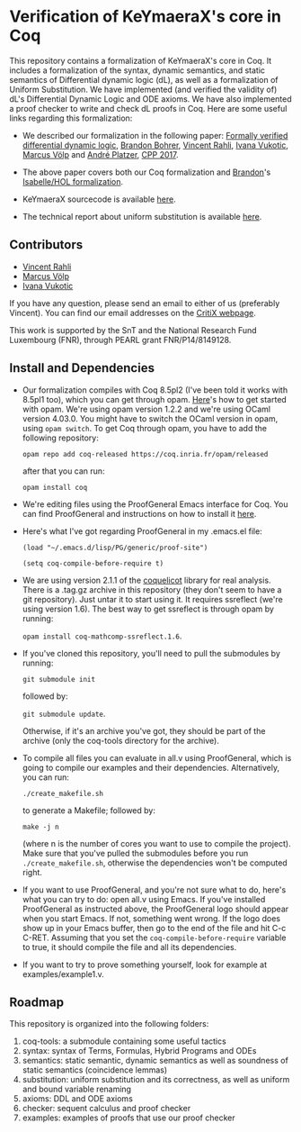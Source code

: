 Verification of KeYmaeraX's core in Coq
=======================================


This repository contains a formalization of KeYmaeraX's core in Coq.
It includes a formalization of the syntax, dynamic semantics, and
static semantics of Differential dynamic logic (dL), as well as a
formalization of Uniform Substitution.  We have implemented (and
verified the validity of) dL's Differential Dynamic Logic and ODE
axioms.  We have also implemented a proof checker to write and check
dL proofs in Coq.  Here are some useful links regarding this
formalization:

* We described our formalization in the following paper:
  [Formally verified differential dynamic logic](http://dx.doi.org/10.1145/3018610.3018616),
  [Brandon Bohrer](http://www.cs.cmu.edu/~bbohrer),
  [Vincent Rahli](http://wwwen.uni.lu/snt/people/vincent_rahli),
  [Ivana Vukotic](http://wwwen.uni.lu/snt/people/ivana_vukotic),
  [Marcus Völp](http://wwwen.uni.lu/snt/people/marcus_voelp)
  and [André Platzer](http://symbolaris.com),
  [CPP 2017](http://cpp2017.mpi-sws.org).

* The above paper covers both our Coq formalization and
  [Brandon](http://www.cs.cmu.edu/~bbohrer)'s
  [Isabelle/HOL formalization](https://github.com/LS-Lab/Isabelle-dL).

* KeYmaeraX sourcecode is available
[here](https://github.com/LS-Lab/KeYmaeraX-release).

* The technical report about uniform substitution is available
[here](http://arxiv.org/pdf/1601.06183.pdf).


Contributors
------------

* [Vincent Rahli](http://wwwen.uni.lu/snt/people/vincent_rahli)
* [Marcus Völp](http://wwwen.uni.lu/snt/people/marcus_voelp)
* [Ivana Vukotic](http://wwwen.uni.lu/snt/people/ivana_vukotic)

If you have any question, please send an email to either of us
(preferably Vincent).  You can find our email addresses on the [CritiX
webpage](http://wwwen.uni.lu/snt/research/critix/).

This work is supported by the SnT and the National Research Fund
Luxembourg (FNR), through PEARL grant FNR/P14/8149128.


Install and Dependencies
------------------------


* Our formalization compiles with Coq 8.5pl2 (I've been told it works
with 8.5pl1 too), which you can get through opam.
[Here](https://opam.ocaml.org/doc/Usage.html)'s how to get started
with opam.  We're using opam version 1.2.2 and we're using OCaml
version 4.03.0.  You might have to switch the OCaml version in opam,
using `opam switch`.  To get Coq through opam, you have to add the
following repository:

    `opam repo add coq-released https://coq.inria.fr/opam/released`

    after that you can run:

    `opam install coq`

* We're editing files using the ProofGeneral Emacs interface for Coq.
You can find ProofGeneral and instructions on how to install it
[here](https://github.com/ProofGeneral/PG).

* Here's what I've got regarding ProofGeneral in my .emacs.el file:

   `(load "~/.emacs.d/lisp/PG/generic/proof-site")`

   `(setq coq-compile-before-require t)`

* We are using version 2.1.1 of the
[coquelicot](http://coquelicot.saclay.inria.fr/) library for real
analysis.  There is a .tag.gz archive in this repository (they don't
seem to have a git repository).  Just untar it to start using it.  It
requires ssreflect (we're using version 1.6).  The best way to get
ssreflect is through opam by running:

    `opam install coq-mathcomp-ssreflect.1.6`.

* If you've cloned this repository, you'll need to pull the submodules
by running:

    `git submodule init`

    followed by:

    `git submodule update`.

    Otherwise, if it's an archive you've got, they should be part of the
archive (only the coq-tools directory for the archive).

* To compile all files you can evaluate in all.v using ProofGeneral,
which is going to compile our examples and their dependencies.
Alternatively, you can run:

    `./create_makefile.sh`

    to generate a Makefile; followed by:

    `make -j n`

    (where n is the number of cores you want to use to compile the
project).  Make sure that you've pulled the submodules before you run
`./create_makefile.sh`, otherwise the dependencies won't be computed
right.

* If you want to use ProofGeneral, and you're not sure what to do,
here's what you can try to do: open all.v using Emacs.  If you've
installed ProofGeneral as instructed above, the ProofGeneral logo
should appear when you start Emacs.  If not, something went wrong.  If
the logo does show up in your Emacs buffer, then go to the end of the
file and hit C-c C-RET.  Assuming that you set the
`coq-compile-before-require` variable to true, it should compile the
file and all its dependencies.

* If you want to try to prove something yourself, look for example
at examples/example1.v.


Roadmap
-------


This repository is organized into the following folders:

1. coq-tools: a submodule containing some useful tactics
2. syntax: syntax of Terms, Formulas, Hybrid Programs and ODEs
3. semantics: static semantic, dynamic semantics as well as
     soundness of static semantics (coincidence lemmas)
4. substitution: uniform substitution and its
     correctness, as well as uniform and bound
     variable renaming
5. axioms: DDL and ODE axioms
6. checker: sequent calculus and proof checker
6. examples: examples of proofs that use our proof checker
